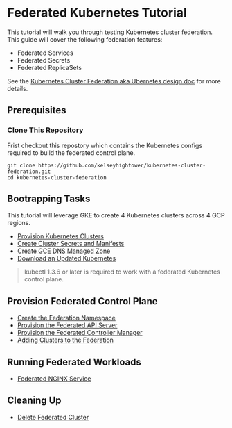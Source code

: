 # Federated Kubernetes Tutorial

This tutorial will walk you through testing Kubernetes cluster federation. This guide will cover the following federation features:

* Federated Services
* Federated Secrets
* Federated ReplicaSets

See the [Kubernetes Cluster Federation aka Ubernetes design doc](https://github.com/kubernetes/kubernetes/blob/release-1.3/docs/design/federated-services.md) for more details.

## Prerequisites

### Clone This Repository

Frist checkout this repostory which contains the Kubernetes configs required to build the federated control plane.

```
git clone https://github.com/kelseyhightower/kubernetes-cluster-federation.git
cd kubernetes-cluster-federation
```

## Bootrapping Tasks

This tutorial will leverage GKE to create 4 Kubernetes clusters across 4 GCP regions.

* [Provision Kubernetes Clusters](labs/cluster-bootstrap.md)
* [Create Cluster Secrets and Manifests](labs/create-cluster-secrets-and-manifests.md)
* [Create GCE DNS Managed Zone](labs/cluster-dns-managed-zone.md)
* [Download an Updated Kubernetes](labs/download-an-updated-kubectl-client.md)

> kubectl 1.3.6 or later is required to work with a federated Kubernetes control plane.

## Provision Federated Control Plane

* [Create the Federation Namespace](labs/create-federation-namespace.md)
* [Provision the Federated API Server](labs/provision-federation-apiserver.md)
* [Provision the Federated Controller Manager](labs/provision-federation-controller-manager.md)
* [Adding Clusters to the Federation](labs/adding-clusters.md)

## Running Federated Workloads

* [Federated NGINX Service](labs/federated-nginx-service.md)

## Cleaning Up

* [Delete Federated Cluster](labs/cleaning-up.md)
